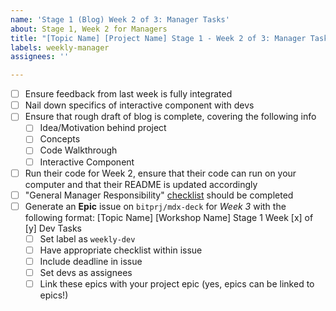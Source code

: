 ```yaml
---
name: 'Stage 1 (Blog) Week 2 of 3: Manager Tasks'
about: Stage 1, Week 2 for Managers
title: "[Topic Name] [Project Name] Stage 1 - Week 2 of 3: Manager Tasks"
labels: weekly-manager
assignees: ''

---
```


* [ ] Ensure feedback from last week is fully integrated
* [ ] Nail down specifics of interactive component with devs
* [ ] Ensure that rough draft of blog is complete, covering the following info
  * [ ] Idea/Motivation behind project
  * [ ] Concepts 
  * [ ] Code Walkthrough
  * [ ] Interactive Component
* [ ] Run their code for Week 2, ensure that their code can run on your computer and that their README is updated accordingly
* [ ] "General Manager Responsibility" [checklist](https://about.bitproject.org/teams/developer-relations/future-workshop-plan/managers-responsibilities#general-weekly-responsibilities-for-managers) should be completed 
* [ ] Generate an **Epic** issue on `bitprj/mdx-deck` for _Week 3_ with the following format: \[Topic Name\] \[Workshop Name\] Stage 1 Week \[x\] of \[y\] Dev Tasks
  * [ ] Set label as `weekly-dev`
  * [ ] Have appropriate checklist within issue
  * [ ] Include deadline in issue
  * [ ] Set devs as assignees
  * [ ] Link these epics with your project epic \(yes, epics can be linked to epics!\)
